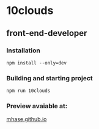 # 10clouds

## front-end-developer


### Installation


```
npm install --only=dev
```

### Building and starting project

```
npm run 10clouds
```

### Preview avaiable at:
[mhase.github.io](https://mhase.github.io/clouds)
